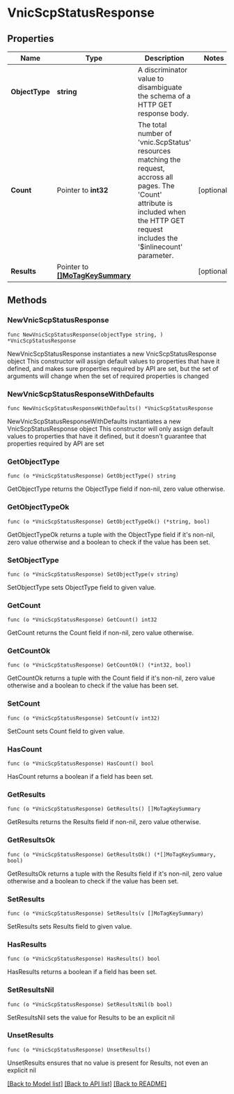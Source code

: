 # VnicScpStatusResponse

## Properties

Name | Type | Description | Notes
------------ | ------------- | ------------- | -------------
**ObjectType** | **string** | A discriminator value to disambiguate the schema of a HTTP GET response body. | 
**Count** | Pointer to **int32** | The total number of &#39;vnic.ScpStatus&#39; resources matching the request, accross all pages. The &#39;Count&#39; attribute is included when the HTTP GET request includes the &#39;$inlinecount&#39; parameter. | [optional] 
**Results** | Pointer to [**[]MoTagKeySummary**](mo.TagKeySummary.md) |  | [optional] 

## Methods

### NewVnicScpStatusResponse

`func NewVnicScpStatusResponse(objectType string, ) *VnicScpStatusResponse`

NewVnicScpStatusResponse instantiates a new VnicScpStatusResponse object
This constructor will assign default values to properties that have it defined,
and makes sure properties required by API are set, but the set of arguments
will change when the set of required properties is changed

### NewVnicScpStatusResponseWithDefaults

`func NewVnicScpStatusResponseWithDefaults() *VnicScpStatusResponse`

NewVnicScpStatusResponseWithDefaults instantiates a new VnicScpStatusResponse object
This constructor will only assign default values to properties that have it defined,
but it doesn't guarantee that properties required by API are set

### GetObjectType

`func (o *VnicScpStatusResponse) GetObjectType() string`

GetObjectType returns the ObjectType field if non-nil, zero value otherwise.

### GetObjectTypeOk

`func (o *VnicScpStatusResponse) GetObjectTypeOk() (*string, bool)`

GetObjectTypeOk returns a tuple with the ObjectType field if it's non-nil, zero value otherwise
and a boolean to check if the value has been set.

### SetObjectType

`func (o *VnicScpStatusResponse) SetObjectType(v string)`

SetObjectType sets ObjectType field to given value.


### GetCount

`func (o *VnicScpStatusResponse) GetCount() int32`

GetCount returns the Count field if non-nil, zero value otherwise.

### GetCountOk

`func (o *VnicScpStatusResponse) GetCountOk() (*int32, bool)`

GetCountOk returns a tuple with the Count field if it's non-nil, zero value otherwise
and a boolean to check if the value has been set.

### SetCount

`func (o *VnicScpStatusResponse) SetCount(v int32)`

SetCount sets Count field to given value.

### HasCount

`func (o *VnicScpStatusResponse) HasCount() bool`

HasCount returns a boolean if a field has been set.

### GetResults

`func (o *VnicScpStatusResponse) GetResults() []MoTagKeySummary`

GetResults returns the Results field if non-nil, zero value otherwise.

### GetResultsOk

`func (o *VnicScpStatusResponse) GetResultsOk() (*[]MoTagKeySummary, bool)`

GetResultsOk returns a tuple with the Results field if it's non-nil, zero value otherwise
and a boolean to check if the value has been set.

### SetResults

`func (o *VnicScpStatusResponse) SetResults(v []MoTagKeySummary)`

SetResults sets Results field to given value.

### HasResults

`func (o *VnicScpStatusResponse) HasResults() bool`

HasResults returns a boolean if a field has been set.

### SetResultsNil

`func (o *VnicScpStatusResponse) SetResultsNil(b bool)`

 SetResultsNil sets the value for Results to be an explicit nil

### UnsetResults
`func (o *VnicScpStatusResponse) UnsetResults()`

UnsetResults ensures that no value is present for Results, not even an explicit nil

[[Back to Model list]](../README.md#documentation-for-models) [[Back to API list]](../README.md#documentation-for-api-endpoints) [[Back to README]](../README.md)


